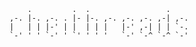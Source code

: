 	    .         .  .                 .     
	,-. |-. ,-. . |- |-. ,-. ,-. ,-. ,-| ,-. 
	|   | | |-' | |  | | |   |-' ,-| | | `-. 
	`-' ' ' `-' ' `' ' ' '   `-' `-^ `-^ `-'
